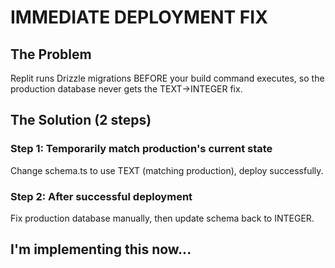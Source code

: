 # IMMEDIATE DEPLOYMENT FIX

## The Problem
Replit runs Drizzle migrations BEFORE your build command executes, so the production database never gets the TEXT→INTEGER fix.

## The Solution (2 steps)

### Step 1: Temporarily match production's current state
Change schema.ts to use TEXT (matching production), deploy successfully.

### Step 2: After successful deployment
Fix production database manually, then update schema back to INTEGER.

## I'm implementing this now...
